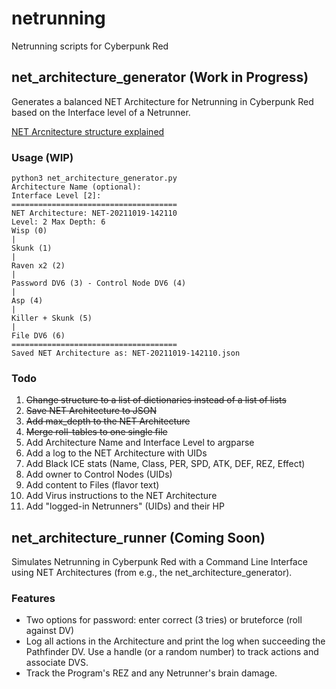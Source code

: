 # netrunning
Netrunning scripts for Cyberpunk Red

## net\_architecture\_generator (Work in Progress)
Generates a balanced NET Architecture for Netrunning in Cyberpunk Red based on the Interface level of a Netrunner.

[NET Arcnitecture structure explained](documentation.md)

### Usage (WIP)
```
python3 net_architecture_generator.py
Architecture Name (optional): 
Interface Level [2]: 
=====================================
NET Architecture: NET-20211019-142110
Level: 2 Max Depth: 6
Wisp (0) 
|
Skunk (1) 
|
Raven x2 (2) 
|
Password DV6 (3) - Control Node DV6 (4) 
|
Asp (4) 
|
Killer + Skunk (5) 
|
File DV6 (6) 
=====================================
Saved NET Architecture as: NET-20211019-142110.json
```

### Todo
1. ~~Change structure to a list of dictionaries instead of a list of lists~~
2. ~~Save NET Architecture to JSON~~
3. ~~Add max\_depth to the NET Architecture~~
4. ~~Merge roll-tables to one single file~~
5. Add Architecture Name and Interface Level to argparse
6. Add a log to the NET Architecture with UIDs
7. Add Black ICE stats (Name, Class, PER, SPD, ATK, DEF, REZ, Effect)
8. Add owner to Control Nodes (UIDs)
9. Add content to Files (flavor text)
10. Add Virus instructions to the NET Architecture
11. Add "logged-in Netrunners" (UIDs) and their HP

## net\_architecture\_runner (Coming Soon)
Simulates Netrunning in Cyberpunk Red with a Command Line Interface using NET Architectures (from e.g., the net\_architecture\_generator).

### Features
- Two options for password: enter correct (3 tries) or bruteforce (roll against DV)
- Log all actions in the Architecture and print the log when succeeding the Pathfinder DV. Use a handle (or a random number) to track actions and associate DVS.
- Track the Program's REZ and any Netrunner's brain damage.   
